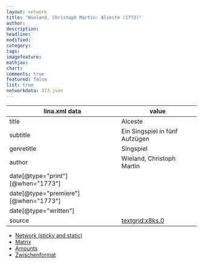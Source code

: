 ```yaml
---
layout: network
title: "Wieland, Christoph Martin: Alceste (1773)"
author:
description:
headline:
modified:
category:
tags:
imagefeature: 
mathjax: 
chart: 
comments: true
featured: false
list: true
networkdata: 373.json
---
```

lina.xml data  | value
------------- | -------------
title|Alceste
subtitle|Ein Singspiel in fünf Aufzügen
genretitle|Singspiel
author|Wieland, Christoph Martin
date[@type="print"][@when="1773"]|
date[@type="premiere"][@when="1773"]|
date[@type="written"]|
source|[textgrid:x8ks.0](https://textgridlab.org/1.0/tgcrud-public/rest/textgrid:x8ks.0/data)



* [Network (sticky and static)](/network373)
* [Matrix](/matrix373)
* [Amounts](/amounts373)
* [Zwischenformat](/lina373 )
